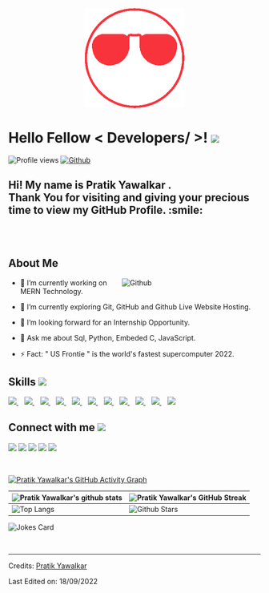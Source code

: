 
<!---
noob-starter/noob-starter is a ✨ special ✨ repository because its `README.md` (this file) appears on your GitHub profile.
You can click the Preview link to take a look at your changes.
--->


<p align="center">
    <img width="200" src="https://raw.githubusercontent.com/tonynguyenit18/tonynguyenit18/main/static/happy-face.gif">
</p>

<h1> Hello Fellow < Developers/ >! <img src = "https://raw.githubusercontent.com/MartinHeinz/MartinHeinz/master/wave.gif" width = 30px> </h1> 
  
<p align='center'>
</p>


![Profile views](https://visitor-badge.glitch.me/badge?page_id=noob-starter.noob-starter)
[![Github](https://img.shields.io/github/followers/noob-starter?label=Follow&style=social)](https://github.com/noob-starter)

  <div size='20px'><h2> Hi! My name is <b> Pratik Yawalkar </b>. <br>Thank You for visiting and giving your precious time to view my GitHub Profile. :smile: </h2>
</div>
<br><br>
  <h2> <b> About Me </b> </h2>

<img width="55%" align="right" alt="Github" src="https://raw.githubusercontent.com/onimur/.github/master/.resources/git-header.svg" />

- 🔭 I’m currently working on  MERN Technology.
  
- 🌱 I’m currently exploring Git, GitHub and Github Live Website Hosting.
  
- 👯 I’m looking forward for an Internship Opportunity.
  
- 💬 Ask me about Sql, Python, Embeded C, JavaScript.
  
- ⚡ Fact: " US Frontie " is the world's fastest supercomputer 2022.

<h2> Skills <img src = "https://media2.giphy.com/media/QssGEmpkyEOhBCb7e1/giphy.gif?cid=ecf05e47a0n3gi1bfqntqmob8g9aid1oyj2wr3ds3mg700bl&rid=giphy.gif" width = 30px> </h2>
<a href= https://github.com/noob-starter?tab=repositories&q=&type=&language=python&sort= > <img width ='60px' src ='https://raw.githubusercontent.com/rahulbanerjee26/githubAboutMeGenerator/main/icons/python.svg'> </a>&nbsp;&nbsp;
<a href= https://github.com/noob-starter?tab=repositories&q=&type=&language=reactjs&sort= > <img width ='60px' src ='https://raw.githubusercontent.com/rahulbanerjee26/githubAboutMeGenerator/main/icons/reactjs.svg'> </a>&nbsp;&nbsp;
<a href= https://github.com/noob-starter?tab=repositories&q=&type=&language=javascript&sort= > <img width ='60px' src ='https://raw.githubusercontent.com/rahulbanerjee26/githubAboutMeGenerator/main/icons/javascript.svg'> </a>&nbsp;&nbsp;
<a href= https://github.com/noob-starter?tab=repositories&q=&type=&language=scikit&sort= > <img width ='60px' src ='https://raw.githubusercontent.com/rahulbanerjee26/githubAboutMeGenerator/main/icons/scikit.svg'> </a>&nbsp;&nbsp;
<a href= https://github.com/noob-starter?tab=repositories&q=&type=&language=c&sort= > <img width ='60px' src ='https://raw.githubusercontent.com/rahulbanerjee26/githubAboutMeGenerator/main/icons/c.svg'> </a>&nbsp;&nbsp;
<a href= https://github.com/noob-starter?tab=repositories&q=&type=&language=cpp&sort= > <img width ='60px' src ='https://raw.githubusercontent.com/rahulbanerjee26/githubAboutMeGenerator/main/icons/cpp.svg'> </a>&nbsp;&nbsp;
<a href= https://github.com/noob-starter?tab=repositories&q=&type=&language=sqlite&sort= > <img width ='60px' src ='https://raw.githubusercontent.com/rahulbanerjee26/githubAboutMeGenerator/main/icons/sqlite.svg'> </a>&nbsp;&nbsp;
<a href= https://github.com/noob-starter?tab=repositories&q=&type=&language=pytorch&sort= > <img width ='60px' src ='https://raw.githubusercontent.com/rahulbanerjee26/githubAboutMeGenerator/main/icons/pytorch.svg'> </a>&nbsp;&nbsp;
<a href= https://github.com/noob-starter?tab=repositories&q=&type=&language=css&sort= > <img width ='60px' src ='https://raw.githubusercontent.com/rahulbanerjee26/githubAboutMeGenerator/main/icons/css.svg'> </a>&nbsp;&nbsp;
<a href= https://github.com/noob-starter?tab=repositories&q=&type=&language=html&sort= > <img width ='60px' src ='https://raw.githubusercontent.com/rahulbanerjee26/githubAboutMeGenerator/main/icons/html.svg'> </a>&nbsp;&nbsp;
<a href= https://github.com/noob-starter?tab=repositories&q=&type=&language=android&sort= > <img width ='60px' src ='https://raw.githubusercontent.com/rahulbanerjee26/githubAboutMeGenerator/main/icons/android.svg'> </a>

<h2> Connect with me <img src='https://raw.githubusercontent.com/ShahriarShafin/ShahriarShafin/main/Assets/handshake.gif' width="100px"> </h2>
<a href = 'https://www.linkedin.com/in/aditya-deshmukh-561a371a8'> <img width = '32px' align= 'center' src="https://raw.githubusercontent.com/rahulbanerjee26/githubAboutMeGenerator/main/icons/linked-in-alt.svg"/></a> 
<a href = 'https://www.twitter.com/NoobCoder07'> <img width = '32px' align= 'center' src="https://raw.githubusercontent.com/rahulbanerjee26/githubAboutMeGenerator/main/icons/twitter.svg"/></a> 
<a href = 'https://medium.com/@adityadeshmukh7350'> <img width = '32px' align= 'center' src="https://raw.githubusercontent.com/rahulbanerjee26/githubAboutMeGenerator/main/icons/medium.svg"/></a> 
<a href = 'http://aditya664.me/'> <img width = '32px' align= 'center' src="https://raw.githubusercontent.com/rahulbanerjee26/githubAboutMeGenerator/main/icons/portfolio.png"/></a> 
<a href = 'https://www.github.com/noob-starter'> <img width = '32px' align= 'center' src="https://raw.githubusercontent.com/rahulbanerjee26/githubAboutMeGenerator/main/icons/github.svg"/></a>
  
<br>
<br>
  <br>
  
[![Pratik Yawalkar's GitHub Activity Graph](https://activity-graph.herokuapp.com/graph?username=noob-starter&theme=tokyonight)](https://git.io/praveenscience)

| ![Pratik Yawalkar's github stats](https://github-readme-stats.vercel.app/api?username=noob-starter&show_icons=true&theme=tokyonight) | ![Pratik Yawalkar's GitHub Streak](https://github-readme-streak-stats.herokuapp.com/?user=noob-starter&theme=tokyonight) |
| --- | --- |
| ![Top Langs](https://github-readme-stats.vercel.app/api/top-langs/?username=noob-starter&theme=tokyonight) | ![Github Stars](https://github-readme-stats.vercel.app/api?username=noob-starter&show_icons=true&locale=en&count_private=true&hide_rank=true&custom_title=My%20GitHub%20Stats&disable_animations=true&theme=tokyonight) |

![Jokes Card](https://readme-jokes.vercel.app/api?theme=tokyonight)


<br>


-----
Credits: [Pratik Yawalkar](https://github.com/noob-starter)

Last Edited on: 18/09/2022
